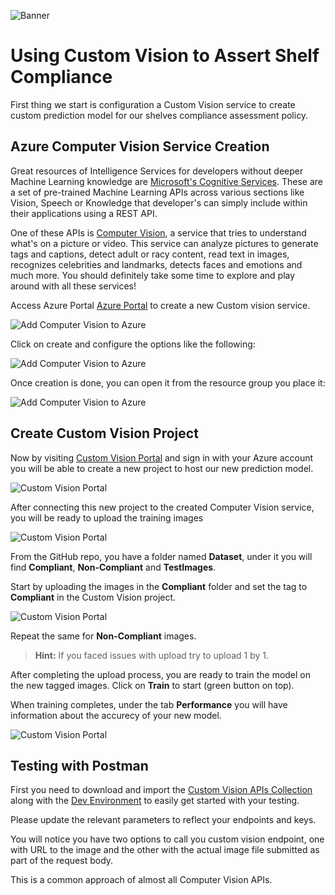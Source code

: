 ![Banner](Assets/Banner.png)

# Using Custom Vision to Assert Shelf Compliance

First thing we start is configuration a Custom Vision service to create custom prediction model for our shelves compliance assessment policy.

## Azure Computer Vision Service Creation

Great resources of Intelligence Services for developers without deeper Machine Learning knowledge are [Microsoft's Cognitive Services](https://azure.microsoft.com/en-us/services/cognitive-services/). These are a set of pre-trained Machine Learning APIs across various sections like Vision, Speech or Knowledge that developer's can simply include within their applications using a REST API.

One of these APIs is [Computer Vision](https://azure.microsoft.com/en-us/services/cognitive-services/computer-vision/), a service that tries to understand what's on a picture or video. This service can analyze pictures to generate tags and captions, detect adult or racy content, read text in images, recognizes celebrities and landmarks, detects faces and emotions and much more. You should definitely take some time to explore and play around with all these services!

Access Azure Portal [Azure Portal](https://portal.azure.com) to create a new Custom vision service.

![Add Computer Vision to Azure](Assets/new-computervision.png)

Click on create and configure the options like the following:

![Add Computer Vision to Azure](Assets/new-computervision-config.png)

Once creation is done, you can open it from the resource group you place it:

![Add Computer Vision to Azure](Assets/new-computervision-overview.png)

## Create Custom Vision Project

Now by visiting [Custom Vision Portal](https://customvision.ai/projects) and sign in with your Azure account you will be able to create a new project to host our new prediction model.

![Custom Vision Portal](Assets/new-customvision-project.png)

After connecting this new project to the created Computer Vision service, you will be ready to upload the training images

![Custom Vision Portal](Assets/new-customvision-project-addimages.png)

From the GitHub repo, you have a folder named **Dataset**, under it you will find **Compliant**, **Non-Compliant** and **TestImages**.

Start by uploading the images in the **Compliant** folder and set the tag to **Compliant** in the Custom Vision project.

![Custom Vision Portal](Assets/new-customvision-project-upload.png)

Repeat the same for **Non-Compliant** images.

> **Hint:** If you faced issues with upload try to upload 1 by 1.

After completing the upload process, you are ready to train the model on the new tagged images. Click on **Train** to start (green button on top).

When training completes, under the tab **Performance** you will have information about the accurecy of your new model.

![Custom Vision Portal](Assets/new-customvision-project-performance.png)

## Testing with Postman

First you need to download and import the [Custom Vision APIs Collection](../../Src/Postman-APIs/Custom_Vision_API.postman_collection.json) along with the [Dev Environment](../../Src/Postman-APIs/Dev.postman_environment.json) to easily get started with your testing.

Please update the relevant parameters to reflect your endpoints and keys.

You will notice you have two options to call you custom vision endpoint, one with URL to the image and the other with the actual image file submitted as part of the request body.

This is a common approach of almost all Computer Vision APIs.